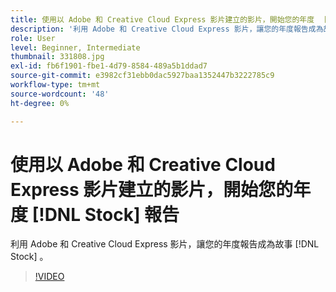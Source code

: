 ```yaml
---
title: 使用以 Adobe 和 Creative Cloud Express 影片建立的影片，開始您的年度  [!DNL Stock]  報告
description: '利用 Adobe 和 Creative Cloud Express 影片，讓您的年度報告成為故事  [!DNL Stock] '
role: User
level: Beginner, Intermediate
thumbnail: 331808.jpg
exl-id: fb6f1901-fbe1-4d79-8584-489a5b1ddad7
source-git-commit: e3982cf31ebb0dac5927baa1352447b3222785c9
workflow-type: tm+mt
source-wordcount: '48'
ht-degree: 0%

---
```


# 使用以 Adobe 和 Creative Cloud Express 影片建立的影片，開始您的年度 [!DNL Stock] 報告

利用 Adobe 和 Creative Cloud Express 影片，讓您的年度報告成為故事 [!DNL Stock] 。

>[!VIDEO](https://video.tv.adobe.com/v/331808?hidetitle=true)
